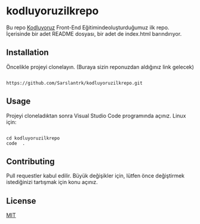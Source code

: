 # **kodluyoruzilkrepo**
Bu repo <ins>[Kodluyoruz](www.kodluyoruz.com.tr)</ins> Front-End Eğitimindeoluşturduğumuz ilk repo. İçerisinde bir adet README dosyası, bir adet de index.html barındırıyor.
## **Installation**
Öncelikle projeyi clonelayın. (Buraya sizin reponuzdan aldığınız link gelecek)
```

https://github.com/Sarslantrk/kodluyoruzilkrepo.git

```
## **Usage**
Projeyi cloneladıktan sonra Visual Studio Code programında açınız.
Linux için:

```

cd kodluyoruzilkrepo
code  .

```


## **Contributing**
Pull requestler kabul edilir. Büyük değişikler için, lütfen önce değiştirmek istediğinizi tartışmak için konu açınız.

## License
<ins>[MIT](https://github.com)</ins>